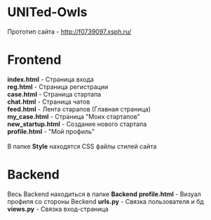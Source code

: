 # UNITed-Owls
Прототип сайта - http://f0739097.xsph.ru/
# Frontend

**index.html** - Страница входа<br>
**reg.html** - Страница регистрации<br>
**case.html** - Страница стартапа<br>
**chat.html** - Страница чатов<br>
**feed.html** - Лента старапов (Главная страница)<br>
**my_case.html** - Страница "Моих стартапов"<br>
**new_startup.html** - Создание нового стартапа<br>
**profile.html** - "Мой профиль"<br>
<br>
В папке **Style** находятся CSS файлы стилей сайта<br>

# Backend 
Весь Backend находиться в папке **Backend**
**profile.html** - Визуал профиля со стороны Beckend
**urls.py** - Связка пользователя и бд
**views.py** - Связка вход-страница

